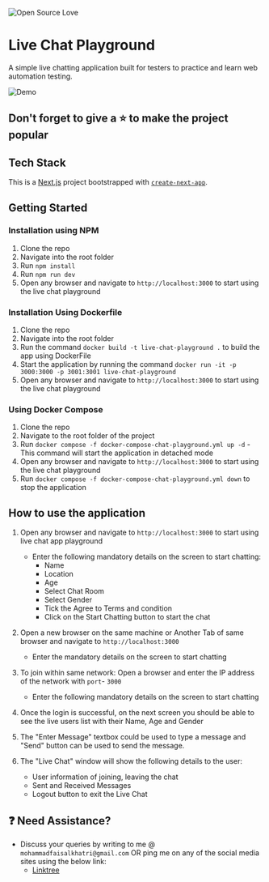 ![Open Source Love](https://badges.frapsoft.com/os/v1/open-source.svg?v=103)


# Live Chat Playground

A simple live chatting application built for testers to practice and learn web automation testing.

![Demo](/assets/live_chat_app.gif)

## Don't forget to give a :star: to make the project popular

## Tech Stack 

This is a [Next.js](https://nextjs.org/) project bootstrapped with [`create-next-app`](https://github.com/vercel/next.js/tree/canary/packages/create-next-app).

## Getting Started

### Installation using NPM
1. Clone the repo
1. Navigate into the root folder
1. Run `npm install`
1. Run `npm run dev`
1. Open any browser and navigate to `http://localhost:3000` to start using the live chat playground

### Installation Using Dockerfile
1. Clone the repo
1. Navigate into the root folder
1. Run the command `docker build -t live-chat-playground .` to build the app using DockerFile
1. Start the application by running the command `docker run -it -p 3000:3000 -p 3001:3001 live-chat-playground`
1. Open any browser and navigate to `http://localhost:3000` to start using the live chat playground

### Using Docker Compose

1. Clone the repo
1. Navigate to the root folder of the project
1. Run `docker compose -f docker-compose-chat-playground.yml up -d` - This command will start the application in detached mode
1. Open any browser and navigate to `http://localhost:3000` to start using the live chat playground 
1. Run `docker compose -f docker-compose-chat-playground.yml down` to stop the application


## How to use the application

1. Open any browser and navigate to `http://localhost:3000` to start using live chat app playground
    - Enter the following mandatory details on the screen to start chatting: 
        - Name
        - Location
        - Age
        - Select Chat Room
        - Select Gender
        - Tick the Agree to Terms and condition
        - Click on the Start Chatting button to start the chat

1. Open a new browser on the same machine or Another Tab of same browser and navigate to `http://localhost:3000`
    - Enter the mandatory details on the screen to start chatting


1. To join within same network: Open a browser and enter the IP address of the network with `port`- `3000`
    - Enter the following mandatory details on the screen to start chatting

1. Once the login is successful, on the next screen you should be able to see the live users list with their Name, Age and Gender

1. The "Enter Message" textbox could be used to type a message and "Send" button can be used to send the message.

1. The "Live Chat" window will show the following details to the user:
    - User information of joining, leaving the chat
    - Sent and Received Messages
    - Logout button to exit the Live Chat

## :question: Need Assistance?

- Discuss your queries by writing to me @ `mohammadfaisalkhatri@gmail.com`
  OR ping me on any of the social media sites using the below link:
    - [Linktree](https://linktr.ee/faisalkhatri)